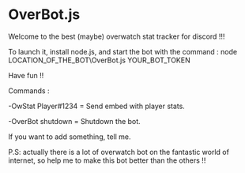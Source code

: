 # OverBot.js
Welcome to the best (maybe) overwatch stat tracker for discord !!!

To launch it, install node.js, and start the bot with the command : node LOCATION_OF_THE_BOT\OverBot.js YOUR_BOT_TOKEN

Have fun !!

Commands :

-OwStat Player#1234 = Send embed with player stats.

-OverBot shutdown = Shutdown the bot.


If you want to add something, tell me. 

P.S: actually there is a lot of overwatch bot on the fantastic world of internet, so help me to make this bot better than the others !!
